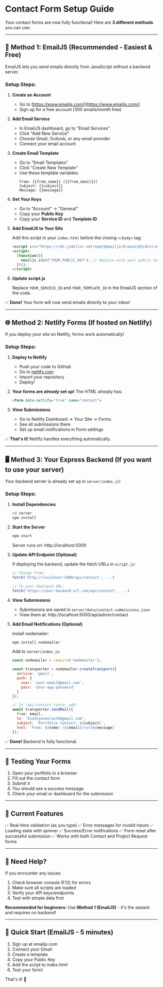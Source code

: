 # Contact Form Setup Guide

Your contact forms are now fully functional! Here are **3 different methods** you can use:

---

## 🎯 Method 1: EmailJS (Recommended - Easiest & Free)

EmailJS lets you send emails directly from JavaScript without a backend server.

### Setup Steps:

1. **Create an Account**
   - Go to [https://www.emailjs.com/](https://www.emailjs.com/)
   - Sign up for a free account (300 emails/month free)

2. **Add Email Service**
   - In EmailJS dashboard, go to "Email Services"
   - Click "Add New Service"
   - Choose Gmail, Outlook, or any email provider
   - Connect your email account

3. **Create Email Template**
   - Go to "Email Templates"
   - Click "Create New Template"
   - Use these template variables:
     ```
     From: {{from_name}} ({{from_email}})
     Subject: {{subject}}
     Message: {{message}}
     ```

4. **Get Your Keys**
   - Go to "Account" → "General"
   - Copy your **Public Key**
   - Copy your **Service ID** and **Template ID**

5. **Add EmailJS to Your Site**
   
   Add this script in your `index.html` before the closing `</body>` tag:
   ```html
   <script src="https://cdn.jsdelivr.net/npm/@emailjs/browser@3/dist/email.min.js"></script>
   <script>
     (function(){
       emailjs.init("YOUR_PUBLIC_KEY"); // Replace with your public key
     })();
   </script>
   ```

6. **Update script.js**
   
   Replace `YOUR_SERVICE_ID` and `YOUR_TEMPLATE_ID` in the EmailJS section of the code.

✅ **Done!** Your form will now send emails directly to your inbox!

---

## 🌐 Method 2: Netlify Forms (If hosted on Netlify)

If you deploy your site on Netlify, forms work automatically!

### Setup Steps:

1. **Deploy to Netlify**
   - Push your code to GitHub
   - Go to [netlify.com](https://netlify.com)
   - Import your repository
   - Deploy!

2. **Your forms are already set up!** The HTML already has:
   ```html
   <form data-netlify="true" name="contact">
   ```

3. **View Submissions**
   - Go to Netlify Dashboard → Your Site → Forms
   - See all submissions there
   - Set up email notifications in Form settings

✅ **That's it!** Netlify handles everything automatically.

---

## 🖥️ Method 3: Your Express Backend (If you want to use your server)

Your backend server is already set up in `server/index.js`!

### Setup Steps:

1. **Install Dependencies**
   ```bash
   cd server
   npm install
   ```

2. **Start the Server**
   ```bash
   npm start
   ```
   Server runs on: http://localhost:5000

3. **Update API Endpoint (Optional)**
   
   If deploying the backend, update the fetch URLs in `script.js`:
   ```javascript
   // Change from:
   fetch('http://localhost:5000/api/contact', ...)
   
   // To your deployed URL:
   fetch('https://your-backend-url.com/api/contact', ...)
   ```

4. **View Submissions**
   - Submissions are saved in `server/data/contact-submissions.json`
   - View them at: http://localhost:5000/api/admin/contact

5. **Add Email Notifications (Optional)**
   
   Install nodemailer:
   ```bash
   npm install nodemailer
   ```
   
   Add to `server/index.js`:
   ```javascript
   const nodemailer = require('nodemailer');
   
   const transporter = nodemailer.createTransport({
     service: 'gmail',
     auth: {
       user: 'your-email@gmail.com',
       pass: 'your-app-password'
     }
   });
   
   // In /api/contact route, add:
   await transporter.sendMail({
     from: email,
     to: 'ksathyaseelan34@gmail.com',
     subject: `Portfolio Contact: ${subject}`,
     text: `From: ${name} (${email})\n\n${message}`
   });
   ```

✅ **Done!** Backend is fully functional.

---

## 🧪 Testing Your Forms

1. Open your portfolio in a browser
2. Fill out the contact form
3. Submit it
4. You should see a success message
5. Check your email or dashboard for the submission

---

## 🎨 Current Features

✅ Real-time validation (as you type)
✅ Error messages for invalid inputs
✅ Loading state with spinner
✅ Success/Error notifications
✅ Form reset after successful submission
✅ Works with both Contact and Project Request forms

---

## 📝 Need Help?

If you encounter any issues:
1. Check browser console (F12) for errors
2. Make sure all scripts are loaded
3. Verify your API keys/endpoints
4. Test with simple data first

**Recommended for beginners:** Use **Method 1 (EmailJS)** - it's the easiest and requires no backend!

---

## 🚀 Quick Start (EmailJS - 5 minutes)

1. Sign up at emailjs.com
2. Connect your Gmail
3. Create a template
4. Copy your Public Key
5. Add the script to index.html
6. Test your form!

That's it! 🎉
